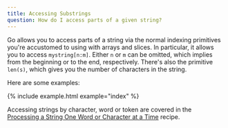 ```yaml
---
title: Accessing Substrings
question: How do I access parts of a given string?
---
```


Go allows you to access parts of a string via the normal indexing primitives you're accustomed to using with arrays and slices.  In particular, it allows you to access `mystring[n:m]`.  Either `n` or `m` can be omitted, which implies from the beginning or to the end, respectively.  There's also the primitive `len(s)`, which gives you the number of characters in the string.

Here are some examples:

{% include example.html example="index" %}

Accessing strings by character, word or token are covered in the [Processing a String One Word or Character at a Time](/chapters/strings/processing) recipe.

